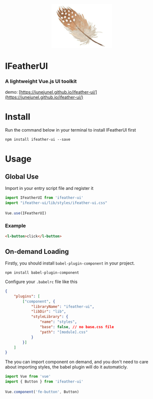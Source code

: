 <p align="center">
    <a>
        <img width="200" src="./assets/logo.png">
    </a>
</p>

<h1>
IFeatherUI
    <h3>A lightweight Vue.js UI toolkit</h3>
</h1>

demo: [https://junejunel.github.io/ifeather-ui/](https://junejunel.github.io/ifeather-ui/)

# Install

Run the command below in your terminal to install IFeatherUI first
```
npm install ifeather-ui --save
```

# Usage

## Global Use
Import in your entry script file and register it
```javascript
import IFeatherUI from 'ifeather-ui'
import "ifeather-ui/lib/styles/ifeather-ui.css"

Vue.use(IFeatherUI)
```

### Example

```html
<l-button>click</l-button>
```

## On-demand Loading

Firstly, you should install `babel-plugin-component` in your project.
```
npm install babel-plugin-component
```

Configure your `.babelrc` file like this

```json
{
    "plugins": [
        ["component", {
            "libraryName": "ifeather-ui",
            "libDir": "lib",
            "styleLibrary": {
                "name": "styles",
                "base": false, // no base.css file
                "path": "[module].css"
            }
        }]
    ]
}
```

The you can import component on demand, and you don't need to care about importing styles, the babel plugin will do it automaticly.

```javascript
import Vue from 'vue'
import { Button } from 'ifeather-ui'

Vue.component('fe-button', Button)
```
